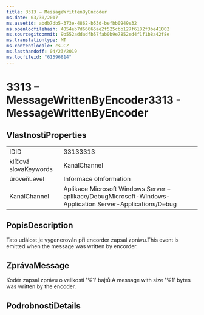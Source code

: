 ```yaml
---
title: 3313 – MessageWrittenByEncoder
ms.date: 03/30/2017
ms.assetid: abdb7db5-373e-4862-b53d-befbb0949e32
ms.openlocfilehash: 4054eb7d66665ae2f525cbb127f6182f3be41002
ms.sourcegitcommit: 9b552addadfb57fab0b9e7852ed4f1f1b8a42f8e
ms.translationtype: MT
ms.contentlocale: cs-CZ
ms.lasthandoff: 04/23/2019
ms.locfileid: "61596814"
---
```

# <a name="3313---messagewrittenbyencoder"></a><span data-ttu-id="2dbdb-102">3313 – MessageWrittenByEncoder</span><span class="sxs-lookup"><span data-stu-id="2dbdb-102">3313 - MessageWrittenByEncoder</span></span>
## <a name="properties"></a><span data-ttu-id="2dbdb-103">Vlastnosti</span><span class="sxs-lookup"><span data-stu-id="2dbdb-103">Properties</span></span>  
  
|||  
|-|-|  
|<span data-ttu-id="2dbdb-104">ID</span><span class="sxs-lookup"><span data-stu-id="2dbdb-104">ID</span></span>|<span data-ttu-id="2dbdb-105">3313</span><span class="sxs-lookup"><span data-stu-id="2dbdb-105">3313</span></span>|  
|<span data-ttu-id="2dbdb-106">klíčová slova</span><span class="sxs-lookup"><span data-stu-id="2dbdb-106">Keywords</span></span>|<span data-ttu-id="2dbdb-107">Kanál</span><span class="sxs-lookup"><span data-stu-id="2dbdb-107">Channel</span></span>|  
|<span data-ttu-id="2dbdb-108">úroveň</span><span class="sxs-lookup"><span data-stu-id="2dbdb-108">Level</span></span>|<span data-ttu-id="2dbdb-109">Informace o</span><span class="sxs-lookup"><span data-stu-id="2dbdb-109">Information</span></span>|  
|<span data-ttu-id="2dbdb-110">Kanál</span><span class="sxs-lookup"><span data-stu-id="2dbdb-110">Channel</span></span>|<span data-ttu-id="2dbdb-111">Aplikace Microsoft Windows Server – aplikace/Debug</span><span class="sxs-lookup"><span data-stu-id="2dbdb-111">Microsoft-Windows-Application Server-Applications/Debug</span></span>|  
  
## <a name="description"></a><span data-ttu-id="2dbdb-112">Popis</span><span class="sxs-lookup"><span data-stu-id="2dbdb-112">Description</span></span>  
 <span data-ttu-id="2dbdb-113">Tato událost je vygenerován při encorder zapsal zprávu.</span><span class="sxs-lookup"><span data-stu-id="2dbdb-113">This event is emitted when the message was written by encorder.</span></span>  
  
## <a name="message"></a><span data-ttu-id="2dbdb-114">Zpráva</span><span class="sxs-lookup"><span data-stu-id="2dbdb-114">Message</span></span>  
 <span data-ttu-id="2dbdb-115">Kodér zapsal zprávu o velikosti '%1' bajtů.</span><span class="sxs-lookup"><span data-stu-id="2dbdb-115">A message with size '%1' bytes was written by the encoder.</span></span>  
  
## <a name="details"></a><span data-ttu-id="2dbdb-116">Podrobnosti</span><span class="sxs-lookup"><span data-stu-id="2dbdb-116">Details</span></span>
